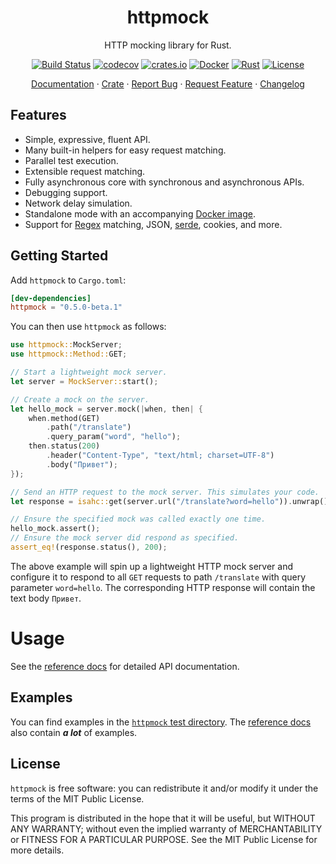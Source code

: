 <div align="center">
<h1>httpmock</h1>
</div>

<p align="center">HTTP mocking library for Rust.</p>
<div align="center">
    
[![Build Status](https://dev.azure.com/alexliesenfeld/httpmock/_apis/build/status/alexliesenfeld.httpmock?branchName=master)](https://dev.azure.com/alexliesenfeld/httpmock/_build/latest?definitionId=2&branchName=master)
[![codecov](https://codecov.io/gh/alexliesenfeld/httpmock/branch/master/graph/badge.svg)](https://codecov.io/gh/alexliesenfeld/httpmock)
[![crates.io](https://img.shields.io/crates/d/httpmock.svg)](https://crates.io/crates/httpmock)
[![Docker](https://img.shields.io/docker/cloud/build/alexliesenfeld/httpmock)](https://hub.docker.com/r/alexliesenfeld/httpmock)
[![Rust](https://img.shields.io/badge/rust-1.43.0%2B-blue.svg?maxAge=3600)](https://github.com/rust-lang/regex)
[![License](https://img.shields.io/github/license/alexliesenfeld/httpmock.svg)](LICENSE)
	
</div>

<p align="center">
    <a href="https://docs.rs/httpmock/">Documentation</a>
    ·
    <a href="https://crates.io/crates/httpmock">Crate</a>
    ·
    <a href="https://github.com/alexliesenfeld/httpmock/issues">Report Bug</a>
    ·
    <a href="https://github.com/alexliesenfeld/httpmock/issues">Request Feature</a>
    ·
    <a href="https://github.com/alexliesenfeld/httpmock/blob/develop/RELEASES.md">Changelog</a>
</p>

## Features

* Simple, expressive, fluent API.
* Many built-in helpers for easy request matching.
* Parallel test execution.
* Extensible request matching.
* Fully asynchronous core with synchronous and asynchronous APIs.
* Debugging support.
* Network delay simulation.
* Standalone mode with an accompanying [Docker image](https://hub.docker.com/r/alexliesenfeld/httpmock).
* Support for [Regex](https://docs.rs/regex/) matching, JSON, [serde](https://crates.io/crates/serde), cookies, and more.


## Getting Started
Add `httpmock` to `Cargo.toml`:

```toml
[dev-dependencies]
httpmock = "0.5.0-beta.1"
```
You can then use `httpmock` as follows:
```rust
use httpmock::MockServer;
use httpmock::Method::GET;

// Start a lightweight mock server.
let server = MockServer::start();

// Create a mock on the server.
let hello_mock = server.mock(|when, then| {
    when.method(GET)
        .path("/translate")
        .query_param("word", "hello");
    then.status(200)
        .header("Content-Type", "text/html; charset=UTF-8")
        .body("Привет");
});

// Send an HTTP request to the mock server. This simulates your code.
let response = isahc::get(server.url("/translate?word=hello")).unwrap();

// Ensure the specified mock was called exactly one time.
hello_mock.assert();
// Ensure the mock server did respond as specified.
assert_eq!(response.status(), 200);
```

The above example will spin up a lightweight HTTP mock server and configure it to respond to all `GET` requests 
to path `/translate` with query parameter `word=hello`. The corresponding HTTP response will contain the text body 
`Привет`.

# Usage
See the [reference docs](https://docs.rs/httpmock/) for detailed API documentation.

## Examples
You can find examples in the 
[`httpmock` test directory](https://github.com/alexliesenfeld/httpmock/blob/master/tests/). 
The [reference docs](https://docs.rs/httpmock/) also contain _**a lot**_ of examples. 

## License
`httpmock` is free software: you can redistribute it and/or modify it under the terms of the MIT Public License.
 
This program is distributed in the hope that it will be useful, but WITHOUT ANY WARRANTY; without even the implied 
warranty of MERCHANTABILITY or FITNESS FOR A PARTICULAR PURPOSE. See the MIT Public License for more details.

